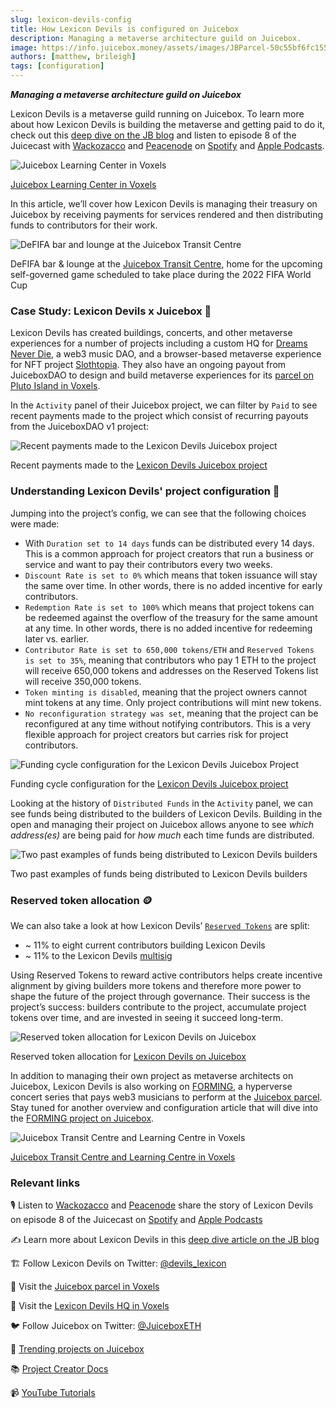 ```yaml
---
slug: lexicon-devils-config
title: How Lexicon Devils is configured on Juicebox
description: Managing a metaverse architecture guild on Juicebox.
image: https://info.juicebox.money/assets/images/JBParcel-50c55bf6fc1559678a00980c8f9f692f.webp
authors: [matthew, brileigh]
tags: [configuration]
---
```


***Managing a metaverse architecture guild on Juicebox***

Lexicon Devils is a metaverse guild running on Juicebox. To learn more about how Lexicon Devils is building the metaverse and getting paid to do it, check out this [deep dive on the JB blog](https://info.juicebox.money/blog/2022-07-14-lexicon-devils/) and listen to episode 8 of the Juicecast with [Wackozacco](https://twitter.com/wackozacco420) and [Peacenode](https://twitter.com/peace_node) on [Spotify](https://open.spotify.com/episode/3dVbEegY8abnQSbejulgiL?si=9f3a2106287d4a59) and [Apple Podcasts](https://podcasts.apple.com/ca/podcast/ep-8-peacenode-and-wackozacco-from-lexicon-devils/id1599885493?i=1000569582815).

![Juicebox Learning Center in Voxels](Juicecast-Voxels.jpg)

<p class="subtitle"><a href="http://juicebox.lexicondevils.xyz/">Juicebox Learning Center in Voxels</a></p>

In this article, we’ll cover how Lexicon Devils is managing their treasury on Juicebox by receiving payments for services rendered and then distributing funds to contributors for their work.

![DeFIFA bar and lounge at the Juicebox Transit Centre](JuiceboxDefifaVoxels.jpg)

<p class="subtitle">DeFIFA bar & lounge at the <a href="http://juicebox.lexicondevils.xyz/">Juicebox Transit Centre</a>, home for the upcoming self-governed game scheduled to take place during the 2022 FIFA World Cup</p>

### Case Study: Lexicon Devils x Juicebox 🧃

Lexicon Devils has created buildings, concerts, and other metaverse experiences for a number of projects including a custom HQ for [Dreams Never Die](https://www.cryptovoxels.com/play?coords=5968W,1708N), a web3 music DAO, and a browser-based metaverse experience for NFT project [Slothtopia](https://slothtopia.io/). They also have an ongoing payout from JuiceboxDAO to design and build metaverse experiences for its [parcel on Pluto Island in Voxels](http://juicebox.lexicondevils.xyz/).

In the `Activity` panel of their Juicebox project, we can filter by `Paid` to see recent payments made to the project which consist of recurring payouts from the JuiceboxDAO v1 project:

![Recent payments made to the Lexicon Devils Juicebox project](LexiconDevilsRecurringPayout-2.webp)

<p class="subtitle">Recent payments made to the <a href="https://juicebox.money/p/lexicondevils">Lexicon Devils Juicebox project</a></p>

### Understanding Lexicon Devils' project configuration 🔎

Jumping into the project’s config, we can see that the following choices were made:

- With `Duration set to 14 days` funds can be distributed every 14 days. This is a common approach for project creators that run a business or service and want to pay their contributors every two weeks.
- `Discount Rate is set to 0%` which means that token issuance will stay the same over time. In other words, there is no added incentive for early contributors.
- `Redemption Rate is set to 100%` which means that project tokens can be redeemed against the overflow of the treasury for the same amount at any time. In other words, there is no added incentive for redeeming later vs. earlier.
- `Contributor Rate is set to 650,000 tokens/ETH` and `Reserved Tokens is set to 35%`, meaning that contributors who pay 1 ETH to the project will receive 650,000 tokens and addresses on the Reserved Tokens list will receive 350,000 tokens.
- `Token minting is disabled`, meaning that the project owners cannot mint tokens at any time. Only project contributions will mint new tokens.
- `No reconfiguration strategy was set`, meaning that the project can be reconfigured at any time without notifying contributors. This is a very flexible approach for project creators but carries risk for project contributors.

![Funding cycle configuration for the Lexicon Devils Juicebox Project](LexiconDevilsConfig.webp)

<p class="subtitle">Funding cycle configuration for the <a href="https://juicebox.money/p/lexicondevils">Lexicon Devils Juicebox project</a></p>

Looking at the history of `Distributed Funds` in the `Activity` panel, we can see funds being distributed to the builders of Lexicon Devils. Building in the open and managing their project on Juicebox allows anyone to see *which address(es)* are being paid for *how much* each time funds are distributed.

![Two past examples of funds being distributed to Lexicon Devils builders](Lexicon-DistributedFunds-2.webp)

<p class="subtitle">Two past examples of funds being distributed to Lexicon Devils builders</p>

### Reserved token allocation 🪙

We can also take a look at how Lexicon Devils’ [`Reserved Tokens`](https://info.juicebox.money/dev/learn/glossary/reserved-tokens) are split:

- ~ 11% to eight current contributors building Lexicon Devils
- ~ 11% to the Lexicon Devils [multisig](https://etherscan.io/address/0x82F018c331231f2A27b68DDbDDe61429338D86E8)

Using Reserved Tokens to reward active contributors helps create incentive alignment by giving builders more tokens and therefore more power to shape the future of the project through governance. Their success is the project’s success: builders contribute to the project, accumulate project tokens over time, and are invested in seeing it succeed long-term.

![Reserved token allocation for Lexicon Devils on Juicebox](LexiconDevilsReserve.webp)

<p class="subtitle">Reserved token allocation for <a href="https://juicebox.money/p/lexicondevils">Lexicon Devils on Juicebox</a></p>

In addition to managing their own project as metaverse architects on Juicebox, Lexicon Devils is also working on [FORMING](https://juicebox.money/v2/p/66), a hyperverse concert series that pays web3 musicians to perform at the [Juicebox parcel](http://juicebox.lexicondevils.xyz/). Stay tuned for another overview and configuration article that will dive into the [FORMING project on Juicebox](https://juicebox.money/v2/p/66).

![Juicebox Transit Centre and Learning Centre in Voxels](JBParcel.webp)

<p class="subtitle"><a href="http://juicebox.lexicondevils.xyz/">Juicebox Transit Centre and Learning Centre in Voxels</a></p>

### Relevant links

🎙️ Listen to [Wackozacco](https://twitter.com/wackozacco420) and [Peacenode](https://twitter.com/peace_node) share the story of Lexicon Devils on episode 8 of the Juicecast on [Spotify](https://open.spotify.com/episode/3dVbEegY8abnQSbejulgiL?si=9f3a2106287d4a59) and [Apple Podcasts](https://podcasts.apple.com/ca/podcast/ep-8-peacenode-and-wackozacco-from-lexicon-devils/id1599885493?i=1000569582815)

✍️ Learn more about Lexicon Devils in this [deep dive article on the JB blog](https://info.juicebox.money/blog/2022-07-14-lexicon-devils/)

🏗 Follow Lexicon Devils on Twitter: [@devils_lexicon](https://twitter.com/devils_lexicon)

🧃 Visit the [Juicebox parcel in Voxels](http://juicebox.lexicondevils.xyz/)

🏢 Visit the [Lexicon Devils HQ in Voxels](https://www.cryptovoxels.com/play?coords=SW@6703W,48N)

🐦 Follow Juicebox on Twitter: [@JuiceboxETH](https://twitter.com/juiceboxETH)

🚀 [Trending projects on Juicebox](https://juicebox.money/projects)

📚 [Project Creator Docs](https://info.juicebox.money/user/)

📹 [YouTube Tutorials](https://www.youtube.com/c/JuiceboxDAO)
